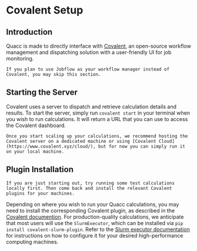 # Covalent Setup

## Introduction

Quacc is made to directly interface with [Covalent](https://github.com/AgnostiqHQ/covalent), an open-source workflow management and dispatching solution with a user-friendly UI for job monitoring.

```{note}
If you plan to use Jobflow as your workflow manager instead of Covalent, you may skip this section.
```

## Starting the Server

Covalent uses a server to dispatch and retrieve calculation details and results. To start the server, simply run `covalent start` in your terminal when you wish to run calculations. It will return a URL that you can use to access the Covalent dashboard.

```{tip}
Once you start scaling up your calculations, we recommend hosting the Covalent server on a dedicated machine or using [Covalent Cloud](https://www.covalent.xyz/cloud/), but for now you can simply run it on your local machine.
```

## Plugin Installation

```{note}
If you are just starting out, try running some test calculations locally first. Then come back and install the relevant Covalent plugins for your machines.
```

Depending on where you wish to run your Quacc calculations, you may need to install the corresponding Covalent plugin, as described in the [Covalent documention](https://covalent.readthedocs.io/en/latest/plugins.html). For production-quality calculations, we anticipate that most users will use the `SlurmExecutor`, which can be installed via `pip install covalent-slurm-plugin`. Refer to the [Slurm executor documentation](https://covalent.readthedocs.io/en/latest/api/executors/slurm.html) for instructions on how to configure it for your desired high-performance computing machines.
